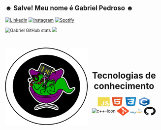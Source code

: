 ## ☻ Salve! Meu nome é Gabriel Pedroso ☻
  [![LinkedIn](https://img.shields.io/badge/linkedin-%230077B5.svg?style=for-the-badge&logo=linkedin&logoColor=white)](https://br.linkedin.com/in/gabriel-pedroso-de-almeida-6b7888143)
  [![Instagram](https://img.shields.io/badge/Instagram-E4405F?style=for-the-badge&logo=instagram&logoColor=white)](https://www.instagram.com/gaah_pedroso/)
  [![Spotify](https://img.shields.io/badge/Spotify-1ED760?&style=for-the-badge&logo=spotify&logoColor=white)](https://open.spotify.com/user/7ix5as1pgon92enez6idc3bpz)

  ![Gabriel GitHub stats](https://github-readme-stats.vercel.app/api?username=Str-GabrielPedroso&show_icons=true&theme=aura_dark)
  <img align="high" height="160em" src="https://github-readme-stats.vercel.app/api/top-langs/?username=Str-GabrielPedroso&layout=compact&langs_count=16&theme=aura_dark"/>
  
  <br/>
  <div  align="center"> 
    <div style="display: inline_block"><br>
      <img align="left" height="250" alt="dinolarDev" src="./DINOLARDEV.png"> <br/><br/>
      <h1 align="center">Tecnologias de conhecimento </h1>
      <img align="center" height="30" width="40" alt="js-icon"  src="https://raw.githubusercontent.com/devicons/devicon/master/icons/javascript/javascript-plain.svg">
      <img align="center" height="30" width="40" alt="html-icon" src="https://raw.githubusercontent.com/devicons/devicon/master/icons/html5/html5-original.svg">
      <img align="center" height="30" width="40" alt="css-icon" src="https://raw.githubusercontent.com/devicons/devicon/master/icons/css3/css3-original.svg">
      <img align="center" height="30" width="40" alt="c-icon" src="https://raw.githubusercontent.com/devicons/devicon/master/icons/c/c-original.svg">
      <img align="center" height="30" width="40" alt="c++-icon" src="https://raw.githubusercontent.com/jmnote/z-icons/master/svg/cpp.svg">
      <img align="center" height="30" width="40" alt="git-icon" src="https://github.com/devicons/devicon/blob/master/icons/git/git-original.svg">
      <img align="center" height="30" width="40" alt="mysql-icon" src="https://raw.githubusercontent.com/devicons/devicon/master/icons/mysql/mysql-original-wordmark.svg">
      <img align="center" height="30" width="40" alt="github-icon" src="https://github.com/devicons/devicon/blob/master/icons/github/github-original.svg">
     </div>
